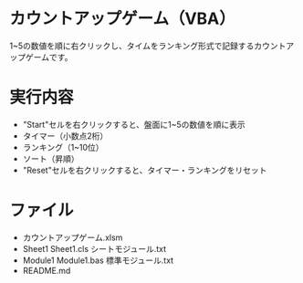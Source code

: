 # カウントアップゲーム（VBA）
1~5の数値を順に右クリックし、タイムをランキング形式で記録するカウントアップゲームです。

# 実行内容
- "Start"セルを右クリックすると、盤面に1~5の数値を順に表示
- タイマー（小数点2桁）
- ランキング（1~10位）
- ソート（昇順）
- "Reset"セルを右クリックすると、タイマー・ランキングをリセット

# ファイル
- カウントアップゲーム.xlsm
- Sheet1
  Sheet1.cls
  シートモジュール.txt
- Module1
  Module1.bas
  標準モジュール.txt
- README.md
